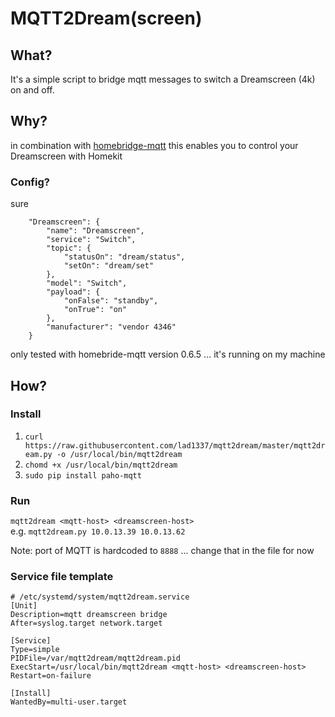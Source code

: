 # MQTT2Dream(screen)

## What?

It's a simple script to bridge mqtt messages to switch a Dreamscreen (4k) on and off.

## Why?

in combination with [homebridge-mqtt](https://github.com/hobbyquaker/homekit2mqtt) this enables you to control your Dreamscreen with Homekit

### Config?
sure

```
    "Dreamscreen": {
        "name": "Dreamscreen",
        "service": "Switch",
        "topic": {
            "statusOn": "dream/status",
            "setOn": "dream/set"
        },
        "model": "Switch",
        "payload": {
            "onFalse": "standby",
            "onTrue": "on"
        },
        "manufacturer": "vendor 4346"
    }
```
only tested with homebride-mqtt version 0.6.5 ... it's running on my machine

## How?

### Install

1. `curl https://raw.githubusercontent.com/lad1337/mqtt2dream/master/mqtt2dream.py -o /usr/local/bin/mqtt2dream`
2. `chomd +x /usr/local/bin/mqtt2dream`
3. `sudo pip install paho-mqtt`

### Run

`mqtt2dream <mqtt-host> <dreamscreen-host>`  
e.g.
`mqtt2dream.py 10.0.13.39 10.0.13.62`

Note: port of MQTT is hardcoded to `8888` ... change that in the file for now

### Service file template

```
# /etc/systemd/system/mqtt2dream.service
[Unit]
Description=mqtt dreamscreen bridge
After=syslog.target network.target

[Service]
Type=simple
PIDFile=/var/mqtt2dream/mqtt2dream.pid
ExecStart=/usr/local/bin/mqtt2dream <mqtt-host> <dreamscreen-host>
Restart=on-failure

[Install]
WantedBy=multi-user.target
```
